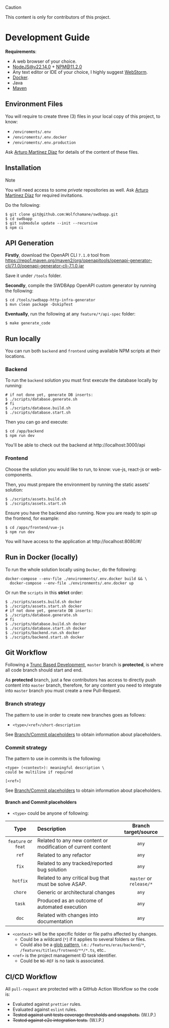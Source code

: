 > [!CAUTION]
> This content is only for contributors of this project.

# Development Guide

**Requirements**:

- A web browser of your choice.
- [NodeJS@v22.14.0](https://nodejs.org/en) + NPM@11.2.0
- Any text editor or IDE of your choice, I highly suggest [WebStorm](https://www.jetbrains.com/es-es/webstorm/).
- [Docker](https://www.docker.com/).
- Java
- [Maven](https://maven.apache.org/install.html)

## Environment Files

You will require to create three (3) files in your local copy of this project, to know:

- `/enviroments/.env`
- `/enviroments/.env.docker`
- `/enviroments/.env.production`

Ask [Arturo Martínez Díaz](mailto:arturo.martinez@amartinez.dev) for details of the content of these files.

## Installation

> [!NOTE]
> You will need access to some _private_ repositories as well.
> Ask [Arturo Martínez Díaz](mailto:arturo.martinez@amartinez.dev) for required invitations.

Do the following:

```shell
$ git clone git@github.com:Wolfchamane/swdbapp.git
$ cd swdbapp
$ git submodule update --init --recursive
$ npm ci
```

## API Generation

**Firstly**, download the OpenAPI CLI `7.1.0` tool from https://repo1.maven.org/maven2/org/openapitools/openapi-generator-cli/7.1.0/openapi-generator-cli-7.1.0.jar

Save it under `/tools` folder.

**Secondly**, compile the SWDBApp OpenAPI custom generator by running the following:

```shell
$ cd /tools/swdbapp-http-infra-generator
$ mvn clean package -DskipTest
```

**Eventually**, run the following at any `feature/*/api-spec` folder:

```shell
$ make generate_code
```

## Run locally

You can run both `backend` and `frontend` using available NPM scripts at their locations.

### Backend

To run the `backend` solution you must first execute the database locally by running:

```shell
# if not done yet, generate DB inserts:
$ ./scripts/database.generate.sh
# fi
$ ./scripts/database.build.sh
$ ./scripts/database.start.sh
```

Then you can go and execute:

```shell
$ cd /app/backend
$ npm run dev
```

You'll be able to check out the backend at http://localhost:3000/api

### Frontend

Choose the solution you would like to run, to know: vue-js, react-js or web-components.

Then, you must prepare the environment by running the static assets' solution:

```shell
$ ./scripts/assets.build.sh
$ ./scripts/assets.start.sh
```

Ensure you have the backend also running. Now you are ready to spin up the frontend, for example:

```shell
$ cd /apps/frontend/vue-js
$ npm run dev
```

You will have access to the application at http://localhost:8080/#/

## Run in Docker (locally)

To run the whole solution locally using `Docker`, do the following:

```shell
docker-compose --env-file ./environments/.env.docker build && \
  docker-compose --env-file ./environments/.env.docker up
```

Or run the `scripts` in this **strict** order:

```shell
$ ./scripts/assets.build.sh docker
$ ./scripts/assets.start.sh docker
# if not done yet, generate DB inserts:
$ ./scripts/database.generate.sh
# fi
$ ./scripts/database.build.sh docker
$ ./scripts/database.start.sh docker
$ ./scripts/backend.run.sh docker
$ ./scripts/backend.start.sh docker
```

## Git Workflow

Following a [Trunc Based Development](https://trunkbaseddevelopment.com/), `master` branch is **protected**, is
where all code branch should start and end.

As **protected** branch, just a few contributors has access to directly push content into `master` branch, therefore,
for any content you need to integrate into `master` branch you must create a new Pull-Request.

### Branch strategy

The pattern to use in order to create new branches goes as follows:

- `<type>/<ref>/short-description`

See [Branch/Commit placeholders](#/branch-and-commit-placeholders) to obtain information about placeholders.

### Commit strategy

The pattern to use in commits is the following:

```text
<type> (<context>): meaningful description \
could be multiline if required

[<ref>]
```

See [Branch/Commit placeholders](#/branch-and-commit-placeholders) to obtain information about placeholders.

#### Branch and Commit placeholders

- `<type>` could be anyone of following:

| Type | Description                                                   |   Branch target/source   |
|:---:|:--------------------------------------------------------------|:------------------------:|
| `feature` or `feat` | Related to any new content or modification of current content |          `any`           |
| `ref` | Related to any refactor | `any` |
| `fix` | Related to any tracked/reported bug solution                  |          `any`           |
| `hotfix` | Related to any critical bug that must be solve ASAP.          | `master` or  `release/*` |
| `chore` | Generic or architectural changes                              |          `any`           |
| `task` | Produced as an outcome of automated execution                 |          `any`           |
| `doc` | Related with changes into documentation                       |          `any`           |

- `<context>` will be the specific folder or file paths affected by changes.
  - Could be a wildcard (`*`) if it applies to several folders or files.
  - Could also be a [glob pattern](https://en.wikipedia.org/wiki/Glob_(programming)), i.e.: `/features/eras/backend/*`, `/features/titles/frotnend/**/*.ts`, etc..
- `<ref>` is the project management ID task identifier.
  - Could be `NO-REF` is no task is associated.

## CI/CD Workflow

All `pull-request` are protected with a GitHub Action Workflow so the code is:

- Evaluated against `prettier` rules.
- Evaluated against `eslint` rules.
- ~~Tested against unit tests coverage thresholds and snapshots.~~ (W.I.P.)
- ~~Tested against e2e integration tests.~~ (W.I.P.)
